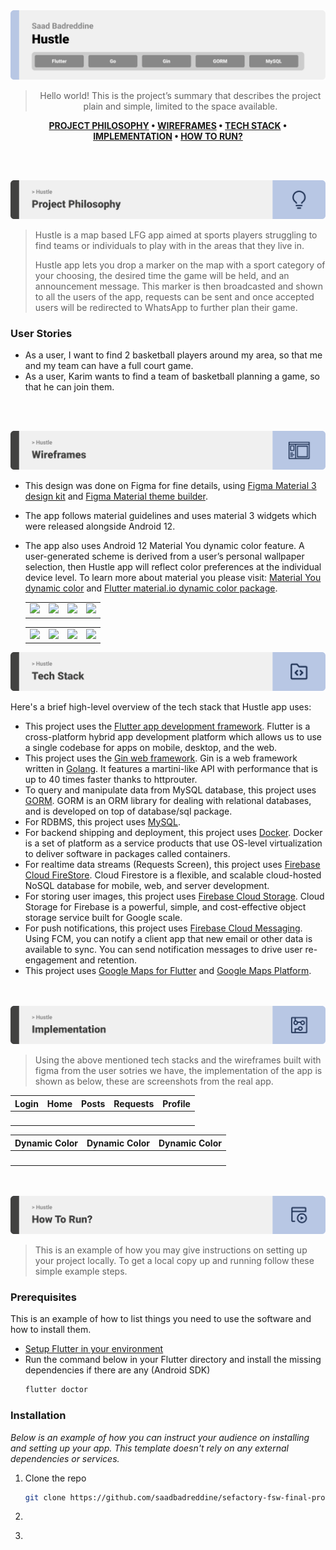 <img src="./readme/title1.svg"/>

<div align="center">

> Hello world! This is the project’s summary that describes the project plain and simple, limited to the space available.

**[PROJECT PHILOSOPHY](https://github.com/saadbadreddine/sefactory-fsw-final-project/#-project-philosophy) • [WIREFRAMES](https://github.com/saadbadreddine/sefactory-fsw-final-project#-wireframes) • [TECH STACK](https://github.com/saadbadreddine/sefactory-fsw-final-project#-tech-stack) • [IMPLEMENTATION](https://github.com/saadbadreddine/sefactory-fsw-final-project#-impplementation) • [HOW TO RUN?](https://github.com/saadbadreddine/sefactory-fsw-final-project#-how-to-run)**

</div>

<br><br>

<img src="./readme/title2.svg"/>

> Hustle is a map based LFG app aimed at sports players struggling to find teams or individuals to play with in the areas that they live in.
>
> Hustle app lets you drop a marker on the map with a sport category of your choosing, the desired time the game will be held, and an announcement message. This marker is then broadcasted and shown to all the users of the app, requests can be sent and once accepted users will be redirected to WhatsApp to further plan their game.

### User Stories

- As a user, I want to find 2 basketball players around my area, so that me and my team can have a full court game.
- As a user, Karim wants to find a team of basketball planning a game, so that he can join them.

<br><br>

<img src="./readme/title3.svg"/>

- This design was done on Figma for fine details, using [Figma Material 3 design kit](https://www.figma.com/community/file/1035203688168086460) and [Figma Material theme builder](https://www.figma.com/community/plugin/1034969338659738588/Material-Theme-Builder#:~:text=Dynamic%20color%20is%20an%20algorithmic,scheme%20that's%20accessible%20by%20default.).
- The app follows material guidelines and uses material 3 widgets which were released alongside Android 12.
- The app also uses Android 12 Material You dynamic color feature. A user-generated scheme is derived from a user’s personal wallpaper selection, then Hustle app will reflect color preferences at the individual device level. To learn more about material you please visit: [Material You dynamic color](https://m3.material.io/styles/color/dynamic-color/overview) and [Flutter material.io dynamic color package](https://pub.dev/packages/dynamic_color).

  |                                                                                                                                                                 |                                                                                                                                                               |                                                                                                                                                                       |                                                                                                                                                                    |
  | --------------------------------------------------------------------------------------------------------------------------------------------------------------- | ------------------------------------------------------------------------------------------------------------------------------------------------------------- | --------------------------------------------------------------------------------------------------------------------------------------------------------------------- | ------------------------------------------------------------------------------------------------------------------------------------------------------------------ |
  | ![](https://firebasestorage.googleapis.com/v0/b/hustle-fsw.appspot.com/o/github-readme-images%2Flogin.png?alt=media&token=c02c61ab-301d-4451-923d-06f552c0df54) | ![](https://firebasestorage.googleapis.com/v0/b/hustle-fsw.appspot.com/o/github-readme-images%2Fmap.png?alt=media&token=bd139757-0803-4ad4-ae8b-722f577fe4c8) | ![](https://firebasestorage.googleapis.com/v0/b/hustle-fsw.appspot.com/o/github-readme-images%2Fpost_on_map.png?alt=media&token=0bd5fcce-ca6a-4887-88de-1ad972fd4ee2) | ![](https://firebasestorage.googleapis.com/v0/b/hustle-fsw.appspot.com/o/github-readme-images%2Fmap_post.png?alt=media&token=32e5da8f-58e5-449e-ad8d-00e11687ff0b) |

  |                                                                                                                                                                 |                                                                                                                                                                    |                                                                                                                                                                    |                                                                                                                                                                   |
  | --------------------------------------------------------------------------------------------------------------------------------------------------------------- | ------------------------------------------------------------------------------------------------------------------------------------------------------------------ | ------------------------------------------------------------------------------------------------------------------------------------------------------------------ | ----------------------------------------------------------------------------------------------------------------------------------------------------------------- |
  | ![](https://firebasestorage.googleapis.com/v0/b/hustle-fsw.appspot.com/o/github-readme-images%2Fposts.png?alt=media&token=975ad42c-ff34-4f36-95fc-4cbb4e1b17b7) | ![](https://firebasestorage.googleapis.com/v0/b/hustle-fsw.appspot.com/o/github-readme-images%2Fmy_posts.png?alt=media&token=f54517e7-2a30-4230-bd57-f7691ea290ed) | ![](https://firebasestorage.googleapis.com/v0/b/hustle-fsw.appspot.com/o/github-readme-images%2Frequests.png?alt=media&token=00b688f4-de02-4714-9e52-a5e374fe0bb5) | ![](https://firebasestorage.googleapis.com/v0/b/hustle-fsw.appspot.com/o/github-readme-images%2Fprofile.png?alt=media&token=ab925186-7a27-4c7c-b51f-68df69473d98) |

<img src="./readme/title4.svg"/>

Here's a brief high-level overview of the tech stack that Hustle app uses:

- This project uses the [Flutter app development framework](https://flutter.dev/). Flutter is a cross-platform hybrid app development platform which allows us to use a single codebase for apps on mobile, desktop, and the web.
- This project uses the [Gin web framework](https://github.com/gin-gonic/gin). Gin is a web framework written in [Golang](https://go.dev/). It features a martini-like API with performance that is up to 40 times faster thanks to httprouter.
- To query and manipulate data from MySQL database, this project uses [GORM](https://gorm.io/). GORM is an ORM library for dealing with relational databases, and is developed on top of database/sql package.
- For RDBMS, this project uses [MySQL](https://www.mysql.com/).
- For backend shipping and deployment, this project uses [Docker](https://www.docker.com/). Docker is a set of platform as a service products that use OS-level virtualization to deliver software in packages called containers.
- For realtime data streams (Requests Screen), this project uses [Firebase Cloud FireStore](https://firebase.google.com/docs/firestore). Cloud Firestore is a flexible, and scalable cloud-hosted NoSQL database for mobile, web, and server development.
- For storing user images, this project uses [Firebase Cloud Storage](https://firebase.google.com/docs/storage). Cloud Storage for Firebase is a powerful, simple, and cost-effective object storage service built for Google scale.
- For push notifications, this project uses [Firebase Cloud Messaging](https://firebase.google.com/docs/firestore). Using FCM, you can notify a client app that new email or other data is available to sync. You can send notification messages to drive user re-engagement and retention.
- This project uses [Google Maps for Flutter](https://pub.dev/packages/google_maps_flutter) and [Google Maps Platform](https://mapsplatform.google.com/).

<br><br>
<img src="./readme/title5.svg"/>

> Using the above mentioned tech stacks and the wireframes built with figma from the user sotries we have, the implementation of the app is shown as below, these are screenshots from the real app.

| Login | Home  | Posts | Requests | Profile |
| ----- | ----- | ----- | -------- | ------- |
| ![]() | ![]() | ![]() | ![]()    | ![]()   |

| Dynamic Color | Dynamic Color | Dynamic Color |
| ------------- | ------------- | ------------- |
| ![]()         | ![]()         | ![]()         |

<br><br>
<img src="./readme/title6.svg"/>

> This is an example of how you may give instructions on setting up your project locally.
> To get a local copy up and running follow these simple example steps.

### Prerequisites

This is an example of how to list things you need to use the software and how to install them.

- [Setup Flutter in your environment](https://docs.flutter.dev/get-started/install)
- Run the command below in your Flutter directory and install the missing dependencies if there are any (Android SDK)
  ```sh
  flutter doctor
  ```

### Installation

_Below is an example of how you can instruct your audience on installing and setting up your app. This template doesn't rely on any external dependencies or services._

1. Clone the repo
   ```sh
   git clone https://github.com/saadbadreddine/sefactory-fsw-final-project.git
   ```
2. ```sh

   ```

3. ```dart

   ```
